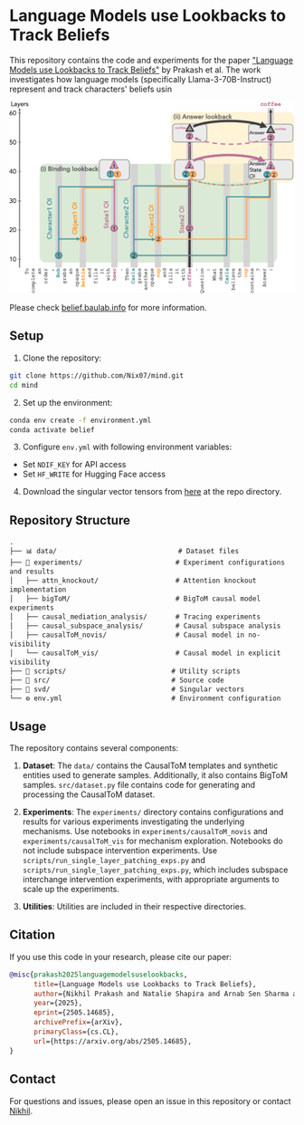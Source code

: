 # Language Models use Lookbacks to Track Beliefs

This repository contains the code and experiments for the paper ["Language Models use Lookbacks to Track Beliefs"](https://arxiv.org/abs/2505.14685) by Prakash et al. The work investigates how language models (specifically Llama-3-70B-Instruct) represent and track characters' beliefs usin


![Causal Model in No-Visibility Setting](causalmodel_novis.png)


Please check [belief.baulab.info](https://belief.baulab.info/) for more information.

## Setup

1. Clone the repository:
```bash
git clone https://github.com/Nix07/mind.git
cd mind
```

2. Set up the environment:
```bash
conda env create -f environment.yml
conda activate belief
```

3. Configure `env.yml` with following environment variables:
- Set `NDIF_KEY` for API access
- Set `HF_WRITE` for Hugging Face access

4. Download the singular vector tensors from [here]() at the repo directory.


## Repository Structure

```
.
├── 📊 data/                              # Dataset files
├── 🧪 experiments/                       # Experiment configurations and results
│   ├── attn_knockout/                   # Attention knockout implementation
│   ├── bigToM/                          # BigToM causal model experiments 
│   ├── causal_mediation_analysis/       # Tracing experiments
│   ├── causal_subspace_analysis/        # Causal subspace analysis
│   ├── causalToM_novis/                 # Causal model in no-visibility
│   └── causalToM_vis/                   # Causal model in explicit visibility   
├── 📜 scripts/                          # Utility scripts
├── 🔧 src/                              # Source code
├── 📐 svd/                              # Singular vectors
└── ⚙️ env.yml                           # Environment configuration
```

## Usage

The repository contains several components:

1. **Dataset**: The `data/` contains the CausalToM templates and synthetic entities used to generate samples. Additionally, it also contains BigToM samples. `src/dataset.py` file contains code for generating and processing the CausalToM dataset.

2. **Experiments**: The `experiments/` directory contains configurations and results for various experiments investigating the underlying mechanisms. Use notebooks in `experiments/causalToM_novis` and `experiments/causalToM_vis` for mechanism exploration. Notebooks do not include subspace intervention experiments. Use `scripts/run_single_layer_patching_exps.py` and `scripts/run_single_layer_patching_exps.py`, which includes subspace interchange intervention experiments, with appropriate arguments to scale up the experiments.

3. **Utilities**: Utilities are included in their respective directories.

## Citation

If you use this code in your research, please cite our paper:

```bibtex
@misc{prakash2025languagemodelsuselookbacks,
      title={Language Models use Lookbacks to Track Beliefs}, 
      author={Nikhil Prakash and Natalie Shapira and Arnab Sen Sharma and Christoph Riedl and Yonatan Belinkov and Tamar Rott Shaham and David Bau and Atticus Geiger},
      year={2025},
      eprint={2505.14685},
      archivePrefix={arXiv},
      primaryClass={cs.CL},
      url={https://arxiv.org/abs/2505.14685}, 
}
```

## Contact

For questions and issues, please open an issue in this repository or contact [Nikhil](https://nix07.github.io/). 